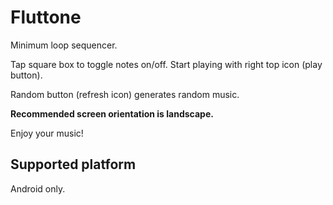# Fluttone

Minimum loop sequencer.

Tap square box to toggle notes on/off. Start playing with right top icon (play button).

Random button (refresh icon) generates random music.

**Recommended screen orientation is landscape.**

Enjoy your music!

## Supported platform

Android only.
